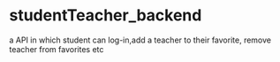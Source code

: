 # studentTeacher_backend
a API in which student can log-in,add a teacher to their favorite, remove teacher from favorites etc
